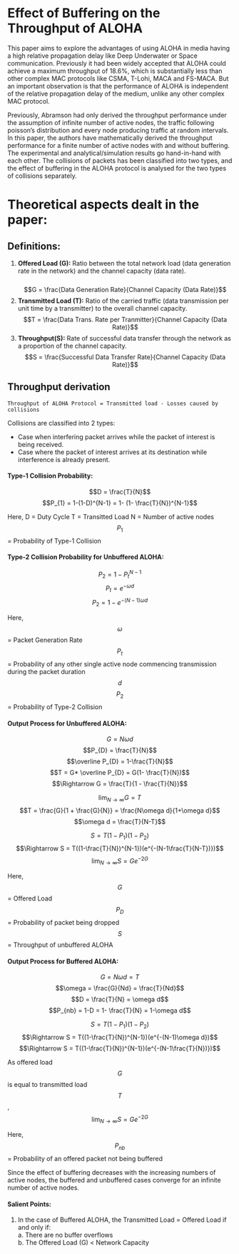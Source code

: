 # Effect of Buffering on the Throughput of ALOHA 

This paper aims to explore the advantages of using ALOHA in media having a high relative propagation delay like Deep Underwater or Space communication. Previously it had been widely accepted that ALOHA could achieve a maximum throughput of 18.6%, which is substantially less than other complex MAC protocols like CSMA, T-Lohi, MACA and FS-MACA. But an important observation is that the performance of ALOHA is independent of the relative propagation delay of the medium, unlike any other complex MAC protocol.

Previously, Abramson had only derived the throughput performance under the assumption of infinite number of active nodes, the traffic following poisson’s distribution and every node producing traffic at random intervals. In this paper, the authors have mathematically derived the throughput performance for a finite number of active nodes with and without buffering. The experimental and analytical/simulation results  go hand-in-hand with each other. The collisions of packets has been classified into two types, and the effect of buffering in the ALOHA protocol is analysed for the two types of collisions separately. 

# Theoretical aspects dealt in the paper:

## Definitions:
1. __Offered Load (G):__ Ratio between the total network load (data generation rate in the network) and the channel capacity (data rate).<br>  
$$G = \frac{Data Generation Rate}{Channel Capacity (Data Rate)}$$
2. __Transmitted Load (T):__ Ratio of the carried traffic (data transmission per unit time by a transmitter) to the overall channel capacity.<br>
$$T = \frac{Data Trans. Rate per Tranmitter}{Channel Capacity (Data Rate)}$$
3. __Throughput(S):__ Rate of successful data transfer through the network as a proportion of the channel capacity.<br>
$$S = \frac{Successful Data Transfer Rate}{Channel Capacity (Data Rate)}$$

## Throughput derivation
```Throughput of ALOHA Protocol = Transmitted load - Losses caused by collisions```

Collisions are classified into 2 types:
* Case when interfering packet arrives while the packet of interest is being received.
* Case where the packet of interest arrives at its destination while interference is already present.

#### Type-1 Collision Probability:
$$D = \frac{T}{N}$$
$$P_{1} = 1-(1-D)^{N-1} = 1- (1- \frac{T}{N})^{N-1}$$

Here,
D = Duty Cycle
T = Transitted Load
N = Number of active nodes
$$P_{1}$$ = Probability of Type-1 Collision

#### Type-2 Collision Probability for Unbuffered ALOHA:
$$P_{2} = 1-P_{t}^{N-1}$$
$$P_{t} = e^{-\omega d}$$
$$P_{2} = 1-e^{-(N-1)\omega d}$$

Here,
$$\omega$$ = Packet Generation Rate
$$P_{t}$$ =  Probability of any other  single  active  node commencing  transmission  during  the  packet  duration $$d$$
$$P_{2}$$ = Probability of Type-2 Collision

#### Output Process for Unbuffered ALOHA: 
$$G = N\omega d$$
$$P_{D} = \frac{T}{N}$$
$$\overline P_{D} = 1-\frac{T}{N}$$
$$T = G* \overline P_{D} = G(1- \frac{T}{N})$$
$$\Rightarrow G = \frac{T}{1 - \frac{T}{N}}$$

$$\lim_{N\to\infty} G = T$$
$$T = \frac{G}{1 + \frac{G}{N}} = \frac{N\omega d}{1+\omega d}$$
$$\omega d = \frac{T}{N-T}$$

$$S = T(1-P_{1})(1-P_{2})$$
$$\Rightarrow S = T((1-\frac{T}{N})^{N-1})(e^{-(N-1\frac{T}{N-T})})$$
$$\lim_{N\to\infty} S = Ge^{-2G}$$

Here,
$$G$$ = Offered Load
$$P_{D}$$ =  Probability of packet being dropped
$$S$$ = Throughput of unbuffered ALOHA

#### Output Process for Buffered ALOHA: 
$$G = N\omega d = T$$
$$\omega = \frac{G}{Nd} = \frac{T}{Nd}$$
$$D = \frac{T}{N} = \omega d$$
$$P_{nb} = 1-D = 1- \frac{T}{N} = 1-\omega d$$

$$S = T(1-P_{1})(1-P_{2})$$
$$\Rightarrow S = T((1-\frac{T}{N})^{N-1})(e^{-(N-1)\omega d})$$
$$\Rightarrow S = T((1-\frac{T}{N})^{N-1})(e^{-(N-1\frac{T}{N})})$$

As offered load $$G$$ is equal to transmitted load $$T$$,
$$\lim_{N\to\infty} S = Ge^{-2G}$$

Here,
$$P_{nb}$$ =    Probability  of  an  offered  packet  not being buffered

Since  the  effect  of  buffering  decreases  with  the  increasing  numbers  of  active  nodes, the  buffered and unbuffered cases converge for an infinite number of active nodes.

####  Salient Points:
1. In the case of Buffered ALOHA, the Transmitted Load = Offered Load if and only if:<br>
    a. There are no buffer overflows <br>
    b. The Offered Load (G) < Network Capacity <br>